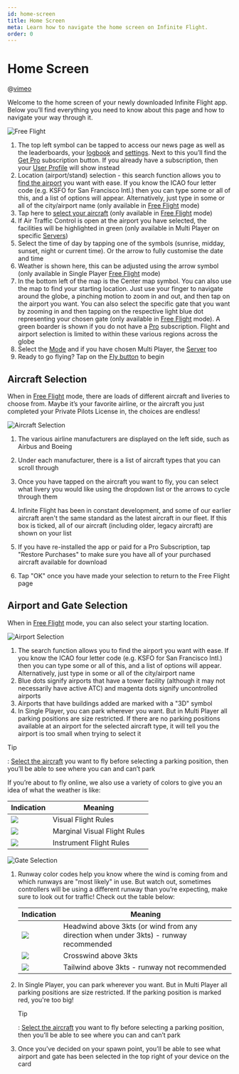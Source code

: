 ```yaml
---
id: home-screen
title: Home Screen
meta: Learn how to navigate the home screen on Infinite Flight.
order: 0
---
```


# Home Screen



@[vimeo](880529317)



Welcome to the home screen of your newly downloaded Infinite Flight app. Below you’ll find everything you need to know about this page and how to navigate your way through it.

![Free Flight](_images/manual/frames/home-screen-242-v2.png)



1. The top left symbol can be tapped to access our news page as well as the leaderboards, your [logbook](/guide/getting-started-guide/home-user-interface/logbook#logbook) and [settings](/guide/getting-started-guide/home-user-interface/settings#settings). Next to this you’ll find the [Get Pro](/guide/getting-started-guide/home-user-interface/subscriptions) subscription button. If you already have a subscription, then your [User Profile](/guide/getting-started-guide/home-user-interface/user-profile) will show instead
3. Location (airport/stand) selection - this search function allows you to [find the airport](/guide/getting-started-guide/home-user-interface/home-screen#airport-and-gate-selection) you want with ease. If you know the ICAO four letter code (e.g. KSFO for San Francisco Intl.) then you can type some or all of this, and a list of options will appear. Alternatively, just type in some or all of the city/airport name (only available in [Free Flight](/guide/getting-started-guide/home-user-interface/mode#free-flight) mode)
4. Tap here to [select your aircraft](/guide/getting-started-guide/home-user-interface/home-screen#aircraft-selection) (only available in [Free Flight](/guide/getting-started-guide/home-user-interface/mode#free-flight) mode)
5. If Air Traffic Control is open at the airport you have selected, the facilities will be highlighted in green (only available in Multi Player on specific [Servers](/guide/getting-started-guide/home-user-interface/mode#servers))
6. Select the time of day by tapping one of the symbols (sunrise, midday, sunset, night or current time). Or the arrow to fully customise the date and time
7. Weather is shown here, this can be adjusted using the arrow symbol (only available in Single Player [Free Flight](/guide/getting-started-guide/home-user-interface/mode#free-flight) mode)
8. In the bottom left of the map is the Center map symbol. You can also use the map to find your starting location. Just use your finger to navigate around the globe, a pinching motion to zoom in and out, and then tap on the airport you want. You can also select the specific gate that you want by zooming in and then tapping on the respective light blue dot representing your chosen gate (only available in [Free Flight](/guide/getting-started-guide/home-user-interface/mode#free-flight) mode). A green boarder is shown if you do not have a [Pro](/guide/getting-started-guide/home-user-interface/subscriptions) subscription. Flight and airport selection is limited to within these various regions across the globe
11. Select the [Mode](/guide/getting-started-guide/home-user-interface/mode#mode) and if you have chosen Multi Player, the [Server](/guide/getting-started-guide/home-user-interface/mode#servers) too
12. Ready to go flying? Tap on the [Fly button](/guide/getting-started-guide/pilot-user-interface/fly-screen) to begin




## Aircraft Selection

When in [Free Flight](/guide/getting-started-guide/home-user-interface/mode#free-flight) mode, there are loads of different aircraft and liveries to choose from. Maybe it’s your favorite airline, or the aircraft you just completed your Private Pilots License in, the choices are endless!



![Aircraft Selection](_images/manual/frames/aircraft-selection-232.png)



1. The various airline manufacturers are displayed on the left side, such as Airbus and Boeing

     

2. Under each manufacturer, there is a list of aircraft types that you can scroll through

     

3. Once you have tapped on the aircraft you want to fly, you can select what livery you would like using the dropdown list or the arrows to cycle through them

     

4. Infinite Flight has been in constant development, and some of our earlier aircraft aren't the same standard as the latest aircraft in our fleet. If this box is ticked, all of our aircraft (including older, legacy aircraft) are shown on your list

     

5. If you have re-installed the app or paid for a Pro Subscription, tap "Restore Purchases" to make sure you have all of your purchased aircraft available for download

    

6. Tap "OK" once you have made your selection to return to the Free Flight page



## Airport and Gate Selection

When in [Free Flight](/guide/getting-started-guide/home-user-interface/mode#free-flight) mode, you can also select your starting location.



![Airport Selection](_images/manual/frames/airport-selection-233.png)

 

1. The search function allows you to find the airport you want with ease. If you know the ICAO four letter code (e.g. KSFO for San Francisco Intl.) then you can type some or all of this, and a list of options will appear. Alternatively, just type in some or all of the city/airport name
2. Blue dots signify airports that have a tower facility (although it may not necessarily have active ATC) and magenta dots signify uncontrolled airports
3. Airports that have buildings added are marked with a "3D" symbol
4. In Single Player, you can park wherever you want. But in Multi Player all parking positions are size restricted. If there are no parking positions available at an airport for the selected aircraft type, it will tell you the airport is too small when trying to select it



Tip

: [Select the aircraft](/guide/getting-started-guide/home-user-interface/home-screen#aircraft-selection) you want to fly before selecting a parking position, then you’ll be able to see where you can and can’t park



If you’re about to fly online, we also use a variety of colors to give you an idea of what the weather is like:

| Indication                                  | Meaning                      |
| ------------------------------------------- | ---------------------------- |
| ![](_images/manual/tables/weather-vfr.png)  | Visual Flight Rules          |
| ![](_images/manual/tables/weather-mvfr.png) | Marginal Visual Flight Rules |
| ![](_images/manual/tables/weather-ifr.png)  | Instrument Flight Rules      |



![Gate Selection](_images/manual/frames/gate-selection-233.png)



1. Runway color codes help you know where the wind is coming from and which runways are "most likely" in use. But watch out, sometimes controllers will be using a different runway than you’re expecting, make sure to look out for traffic! Check out the table below:

   | Indication                                    | Meaning                                                      |
   | --------------------------------------------- | ------------------------------------------------------------ |
   | ![](_images/manual/tables/weather-green.png)  | Headwind above 3kts (or wind from any direction when under 3kts) - runway recommended |
   | ![](_images/manual/tables/weather-orange.png) | Crosswind above 3kts                                         |
   | ![](_images/manual/tables/weather-red.png)    | Tailwind above 3kts - runway not recommended                 |

   

2. In Single Player, you can park wherever you want. But in Multi Player all parking positions are size restricted. If the parking position is marked red, you're too big!

    

   Tip

   : [Select the aircraft](/guide/getting-started-guide/home-user-interface/home-screen#aircraft-selection) you want to fly before selecting a parking position, then you’ll be able to see where you can and can’t park

   

3. Once you’ve decided on your spawn point, you’ll be able to see what airport and gate has been selected in the top right of your device on the card

  ​    
